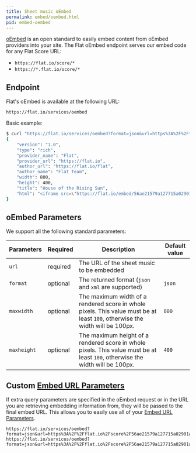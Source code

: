 ```yaml
---
title: Sheet music oEmbed
permalink: embed/oembed.html
pid: embed-oembed
---
```


[oEmbed](http://oembed.com/) is an open standard to easily embed content from oEmbed providers into your site. The Flat oEmbed endpoint serves our embed code for any Flat Score URL:

* ```https://flat.io/score/*```
* ```https://*.flat.io/score/*```

## Endpoint

Flat's oEmbed is available at the following URL:

```
https://flat.io/services/oembed
```

Basic example:

```bash
$ curl "https://flat.io/services/oembed?format=json&url=https%3A%2F%2Fflat.io%2Fscore%2F56ae21579a127715a02901a6"
{
    "version": "1.0",
    "type": "rich",
    "provider_name": "Flat",
    "provider_url": "https://flat.io",
    "author_url": "https://flat.io/flat",
    "author_name": "Flat Team",
    "width": 800,
    "height": 400,
    "title": "House of the Rising Sun",
    "html": "<iframe src=\"https://flat.io/embed/56ae21579a127715a02901a6?layout=page\" allowfullscreen height=\"400\" width=\"800\" frameBorder=\"0\"></iframe>"
}
```

## oEmbed Parameters

We support all the following standard parameters:

| Parameters | Required | Description | Default value |
|:-----------|:---------|-------------|---------------|
| `url` | required | The URL of the sheet music to be embedded ||
| `format` | optional | The returned format (`json` and `xml` are supported) | `json` |
| `maxwidth` | optional | The maximum width of a rendered score in whole pixels. This value must be at least `100`, otherwise the width will be 100px. | `800` |
| `maxheight` | optional | The maximum height of a rendered score in whole pixels. This value must be at least `100`, otherwise the width will be 100px. | `400`

## Custom [Embed URL Parameters](url-parameters.html)

If extra query parameters are specified in the oEmbed request or in the URL you are retrieving embedding information from, they will be passed to the final embed URL. This allows you to easily use all of your [Embed URL Parameters](url-parameters.html).

```
https://flat.io/services/oembed?format=json&url=https%3A%2F%2Fflat.io%2Fscore%2F56ae21579a127715a02901a6&layout=track
https://flat.io/services/oembed?format=json&url=https%3A%2F%2Fflat.io%2Fscore%2F56ae21579a127715a02901a6%3Flayout%3Dtrack
```
